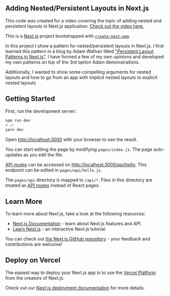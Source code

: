 ## Adding Nested/Persistent Layouts in Next.js

This code was created for a video covering the topic of adding nested and persistent layouts in Next.js application. [Check out the video here.](https://www.youtube.com/watch?v=WOeLxL2DF3E&feature=youtu.be&ab_channel=ReactTipswithBrooksLybrand)

This is a [Next.js](https://nextjs.org/) project bootstrapped with [`create-next-app`](https://github.com/vercel/next.js/tree/canary/packages/create-next-app).

In this project I show a pattern for nested/persistent layouts in Next.js. I first learned this pattern in a blog by Adam Wathan titled ["Persistent Layout Patterns in Next.js"](https://adamwathan.me/2019/10/17/persistent-layout-patterns-in-nextjs/). I have formed a few of my own opinions and developed my own patterns on top of the 3rd option Adam demonstrations.

Additionally, I wanted to show some compelling arguments for nested layouts and how to go from an app with implicit nested layouts to explicit nested layouts

## Getting Started

First, run the development server:

```bash
npm run dev
# or
yarn dev
```

Open [http://localhost:3000](http://localhost:3000) with your browser to see the result.

You can start editing the page by modifying `pages/index.js`. The page auto-updates as you edit the file.

[API routes](https://nextjs.org/docs/api-routes/introduction) can be accessed on [http://localhost:3000/api/hello](http://localhost:3000/api/hello). This endpoint can be edited in `pages/api/hello.js`.

The `pages/api` directory is mapped to `/api/*`. Files in this directory are treated as [API routes](https://nextjs.org/docs/api-routes/introduction) instead of React pages.

## Learn More

To learn more about Next.js, take a look at the following resources:

- [Next.js Documentation](https://nextjs.org/docs) - learn about Next.js features and API.
- [Learn Next.js](https://nextjs.org/learn) - an interactive Next.js tutorial.

You can check out [the Next.js GitHub repository](https://github.com/vercel/next.js/) - your feedback and contributions are welcome!

## Deploy on Vercel

The easiest way to deploy your Next.js app is to use the [Vercel Platform](https://vercel.com/new?utm_medium=default-template&filter=next.js&utm_source=create-next-app&utm_campaign=create-next-app-readme) from the creators of Next.js.

Check out our [Next.js deployment documentation](https://nextjs.org/docs/deployment) for more details.
